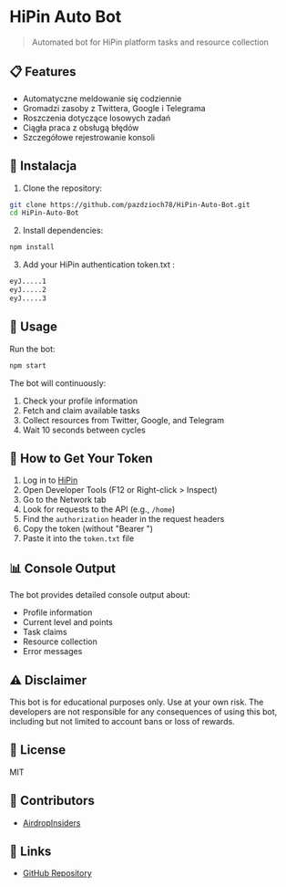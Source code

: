 # HiPin Auto Bot

> Automated bot for HiPin platform tasks and resource collection

## 📋 Features

- Automatyczne meldowanie się codziennie
- Gromadzi zasoby z Twittera, Google i Telegrama
- Roszczenia dotyczące losowych zadań
- Ciągła praca z obsługą błędów
- Szczegółowe rejestrowanie konsoli

## 🚀 Instalacja

1. Clone the repository:
```bash
git clone https://github.com/pazdzioch78/HiPin-Auto-Bot.git
cd HiPin-Auto-Bot
```

2. Install dependencies:
```bash
npm install
```

3. Add your HiPin authentication token.txt  :
```bash
eyJ.....1
eyJ.....2
eyJ.....3
```

## 🔧 Usage

Run the bot:
```bash
npm start
```

The bot will continuously:
1. Check your profile information
2. Fetch and claim available tasks
3. Collect resources from Twitter, Google, and Telegram
4. Wait 10 seconds between cycles

## 🔑 How to Get Your Token

1. Log in to [HiPin](https://t.me/hi_PIN_bot/app?startapp=p8ldr5d)
2. Open Developer Tools (F12 or Right-click > Inspect)
3. Go to the Network tab
4. Look for requests to the API (e.g., `/home`)
5. Find the `authorization` header in the request headers
6. Copy the token (without "Bearer ")
7. Paste it into the `token.txt` file

## 📊 Console Output

The bot provides detailed console output about:
- Profile information
- Current level and points
- Task claims
- Resource collection
- Error messages

## ⚠️ Disclaimer

This bot is for educational purposes only. Use at your own risk. The developers are not responsible for any consequences of using this bot, including but not limited to account bans or loss of rewards.

## 📄 License

MIT

## 👥 Contributors

- [AirdropInsiders](https://github.com/airdropinsiders)

## 🔗 Links

- [GitHub Repository](https://github.com/airdropinsiders/HiPin-Auto-Bot.git)
